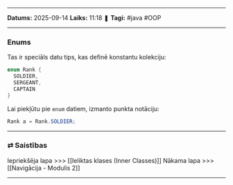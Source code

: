 ___

**Datums:** 2025-09-14
**Laiks:** 11:18
❚ **Tagi:** #java #OOP 

---
### Enums

Tas ir speciāls datu tips, kas definē konstantu kolekciju:

```java
enum Rank {
  SOLDIER,
  SERGEANT,
  CAPTAIN
}
```

Lai piekļūtu pie `enum` datiem, izmanto punkta notāciju:

```java
Rank a = Rank.SOLDIER;
```

---
### ⇄ Saistības

Iepriekšēja lapa >>> [[Ieliktas klases (Inner Classes)]]
Nākama lapa >>> [[Navigācija - Modulis 2]]

---